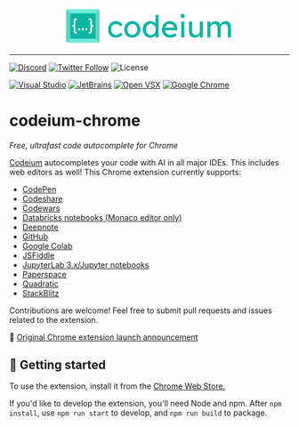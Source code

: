 <p align="center">
  <img width="300" alt="Codeium" src="codeium.svg"/>
</p>

---

[![Discord](https://img.shields.io/discord/1027685395649015980?label=community&color=5865F2&logo=discord&logoColor=FFFFFF)](https://discord.gg/3XFf78nAx5)
[![Twitter Follow](https://img.shields.io/badge/style--blue?style=social&logo=twitter&label=Follow%20%40codeiumdev)](https://twitter.com/intent/follow?screen_name=codeiumdev)
![License](https://img.shields.io/github/license/Exafunction/codeium-chrome)

[![Visual Studio](https://img.shields.io/visual-studio-marketplace/i/Codeium.codeium?label=Visual%20Studio&logo=visualstudio)](https://marketplace.visualstudio.com/items?itemName=Codeium.codeium)
[![JetBrains](https://img.shields.io/jetbrains/plugin/d/20540?label=JetBrains)](https://plugins.jetbrains.com/plugin/20540-codeium/)
[![Open VSX](https://img.shields.io/open-vsx/dt/Codeium/codeium?label=Open%20VSX)](https://open-vsx.org/extension/Codeium/codeium)
[![Google Chrome](https://img.shields.io/chrome-web-store/users/hobjkcpmjhlegmobgonaagepfckjkceh?label=Google%20Chrome&logo=googlechrome&logoColor=FFFFFF)](https://chrome.google.com/webstore/detail/codeium/hobjkcpmjhlegmobgonaagepfckjkceh)

# codeium-chrome

_Free, ultrafast code autocomplete for Chrome_

[Codeium](https://codeium.com/) autocompletes your code with AI in all major IDEs. This includes web editors as well! This Chrome extension currently supports:

- [CodePen](https://codepen.io/)
- [Codeshare](https://codeshare.io/)
- [Codewars](https://www.codewars.com/)
- [Databricks notebooks (Monaco editor only)](https://www.databricks.com/)
- [Deepnote](https://deepnote.com/)
- [GitHub](https://github.com/)
- [Google Colab](https://colab.research.google.com/)
- [JSFiddle](https://jsfiddle.net/)
- [JupyterLab 3.x/Jupyter notebooks](https://jupyter.org/)
- [Paperspace](https://www.paperspace.com/)
- [Quadratic](https://www.quadratichq.com/)
- [StackBlitz](https://stackblitz.com/)

Contributions are welcome! Feel free to submit pull requests and issues related to the extension.

🔗 [Original Chrome extension launch announcement](https://codeium.com/blog/codeium-chrome-extension-launch)

## 🚀 Getting started

To use the extension, install it from the [Chrome Web Store.](https://chrome.google.com/webstore/detail/codeium/hobjkcpmjhlegmobgonaagepfckjkceh)

If you'd like to develop the extension, you'll need Node and npm. After `npm install`, use `npm run start` to develop, and `npm run build` to package.

